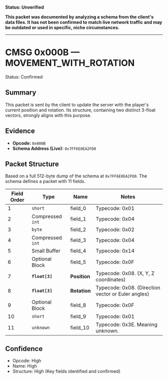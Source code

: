 
**Status: Unverified**

**This packet was documented by analyzing a schema from the client's data files. It has not been confirmed to match live network traffic and may be outdated or used in specific, niche circumstances.**

---

# CMSG 0x000B — MOVEMENT_WITH_ROTATION

Status: Confirmed

## Summary

This packet is sent by the client to update the server with the player's current position and rotation. Its structure, containing two distinct 3-float vectors, strongly aligns with this purpose.

## Evidence

- **Opcode:** `0x000B`
- **Schema Address (Live):** `0x7FF6E0EA2FD0`

## Packet Structure

Based on a full 512-byte dump of the schema at `0x7FF6E0EA2FD0`. The schema defines a packet with 11 fields.

| Field Order | Type | Name | Notes |
|---|---|---|---|
| 1 | `short` | field_0 | Typecode: 0x01 |
| 2 | Compressed `int` | field_1 | Typecode: 0x04 |
| 3 | `byte` | field_2 | Typecode: 0x02 |
| 4 | Compressed `int` | field_3 | Typecode: 0x04 |
| 5 | Small Buffer | field_4 | Typecode: 0x14 |
| 6 | Optional Block | field_5 | Typecode: 0x0F |
| 7 | **`float[3]`** | **Position** | Typecode: 0x08. (X, Y, Z coordinates) |
| 8 | **`float[3]`** | **Rotation** | Typecode: 0x08. (Direction vector or Euler angles) |
| 9 | Optional Block | field_8 | Typecode: 0x0F |
| 10 | `short` | field_9 | Typecode: 0x01 |
| 11 | `unknown` | field_10 | Typecode: 0x3E. Meaning unknown. |


## Confidence

- Opcode: High
- Name: High
- Structure: High (Key fields identified and confirmed)